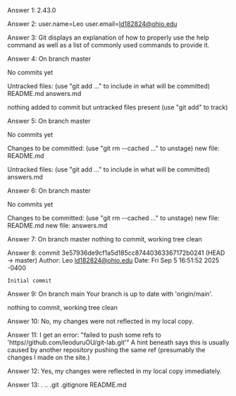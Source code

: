 Answer 1: 
2.43.0

Answer 2: 
user.name=Leo
user.email=ld182824@ohio.edu

Answer 3: Git displays an explanation of how to properly use the help command as well as a list of commonly used commands to provide it.

Answer 4:
On branch master

No commits yet

Untracked files:
    (use "git add <file>..." to include in what will be committed)
        README.md
        answers.md

nothing added to commit but untracked files present (use "git add" to track)

Answer 5:
On branch master

No commits yet

Changes to be committed:
  (use "git rm --cached <file>..." to unstage)
	new file:   README.md

Untracked files:
  (use "git add <file>..." to include in what will be committed)
	answers.md

Answer 6:
On branch master

No commits yet

Changes to be committed:
  (use "git rm --cached <file>..." to unstage)
	new file:   README.md
	new file:   answers.md

Answer 7:
On branch master
nothing to commit, working tree clean

Answer 8:
commit 3e57936de9cf1a5d185cc87440363367172b0241 (HEAD -> master)
Author: Leo <ld182824@ohio.edu>
Date:   Fri Sep 5 16:51:52 2025 -0400

    Initial commit

Answer 9:
On branch main
Your branch is up to date with 'origin/main'.

nothing to commit, working tree clean

Answer 10:
No, my changes were not reflected in my local copy.

Answer 11:
I get an error: "failed to push some refs to 'https//github.com/leoduruOU/git-lab.git'" A hint beneath says this is usually caused by another repository pushing the same ref (presumably the changes I made on the site.)

Answer 12:
Yes, my changes were reflected in my local copy immediately.

Answer 13:
.  ..  .git  .gitignore  README.md

